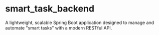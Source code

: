 # smart_task_backend
A lightweight, scalable Spring Boot application designed to manage and automate "smart tasks" with a modern RESTful API.
